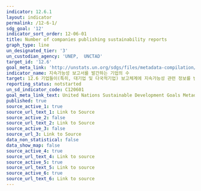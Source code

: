 ```yaml
---
indicator: 12.6.1
layout: indicator
permalink: /12-6-1/
sdg_goal: '12'
indicator_sort_order: 12-06-01
title: Number of companies publishing sustainability reports
graph_type: line
un_designated_tier: '3'
un_custodian_agency: 'UNEP,  UNCTAD'
target_id: '12.6'
goal_meta_link: 'http://unstats.un.org/sdgs/files/metadata-compilation/Metadata-Goal-12.pdf'
indicator_name: 지속가능성 보고서를 발간하는 기업의 수
target: 12.6 기업들이(특히, 대기업 및 다국적기업) 보고체계에 지속가능성 관련 정보를 반영토록하고 지속가능한 기업 활동을 이행하도록 권고
reporting_status: notstarted
un_sd_indicator_code: C120601
goal_meta_link_text: United Nations Sustainable Development Goals Metadata (pdf 782kB)
published: true
source_active_1: true
source_url_text_1: Link to Source
source_active_2: false
source_url_text_2: Link to Source
source_active_3: false
source_url_3: Link to Source
data_non_statistical: false
data_show_map: false
source_active_4: true
source_url_text_4: Link to source
source_active_5: true
source_url_text_5: Link to source
source_active_6: true
source_url_text_6: Link to source
---
```

